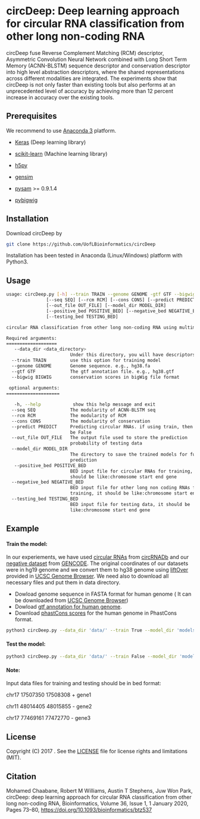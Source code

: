 # circDeep: Deep learning approach for circular RNA classification from other long non-coding RNA 
circDeep fuse Reverse Complement Matching (RCM) descriptor, Asymmetric Convolution Neural Network combined with Long Short Term Memory (ACNN-BLSTM) sequence descriptor and conservation descriptor into high level abstraction descriptors, where the shared representations across different modalities are integrated. The experiments show that circDeep is not only faster than existing tools but also performs at an unprecedented level of accuracy by achieving more than 12 percent increase in accuracy over the existing tools.


## Prerequisites
We recommend to use [Anaconda 3](https://www.anaconda.com/download/) platform. 
- [Keras](https://anaconda.org/conda-forge/keras) (Deep learning library)

- [scikit-learn](https://anaconda.org/anaconda/scikit-learn) (Machine learning library)

- [h5py](https://anaconda.org/anaconda/h5py)

- [gensim](https://anaconda.org/anaconda/gensim) 

- [pysam](https://anaconda.org/bioconda/pysam) >= 0.9.1.4

- [pybigwig](https://anaconda.org/bioconda/pybigwig)

## Installation
Download circDeep by
```bash 
git clone https://github.com/UofLBioinformatics/circDeep
```
Installation has been tested in Anaconda (Linux/Windows) platform with Python3.

## Usage

```bash 
usage: circDeep.py [-h] --train TRAIN --genome GENOME -gtf GTF --bigwig BIGWIG
               [--seq SEQ] [--rcm RCM] [--cons CONS] [--predict PREDICT]
               [--out_file OUT_FILE] [--model_dir MODEL_DIR] 
               [--positive_bed POSITIVE_BED] [--negative_bed NEGATIVE_BED] 
               [--testing_bed TESTING_BED] 

circular RNA classification from other long non-coding RNA using multimodal deep learning

Required arguments:
=================== 
   --data_dir <data_directory>
                        Under this directory, you will have descriptors files used for training, the label file, genome sequencefile , gtf annotation file and bigwig file
  --train TRAIN         use this option for training model
  --genome GENOME       Genome sequence. e.g., hg38.fa
  --gtf GTF             The gtf annotation file. e.g., hg38.gtf
  --bigwig BIGWIG       conservation scores in bigWig file format
                        
 optional arguments:
====================

   -h, --help            show this help message and exit
  --seq SEQ             The modularity of ACNN-BLSTM seq
  --rcm RCM             The modularity of RCM
  --cons CONS           The modularity of conservation
  --predict PREDICT     Predicting circular RNAs. if using train, then it will
                        be False
  --out_file OUT_FILE   The output file used to store the prediction
                        probability of testing data
  --model_dir MODEL_DIR
                        The directory to save the trained models for future
                        prediction
   --positive_bed POSITIVE_BED
                        BED input file for circular RNAs for training, it
                        should be like:chromosome start end gene
  --negative_bed NEGATIVE_BED
                        BED input file for other long non coding RNAs for
                        training, it should be like:chromosome start end gene
  --testing_bed TESTING_BED
                        BED input file for testing data, it should be
                        like:chromosome start end gene
```
## Example
#### Train the model:
In our experiements, we have used [circular RNAs](https://raw.githubusercontent.com/UofLBioinformatics/circDeep/master/data/circRNA_dataset.bed) from [circRNADb](http://202.195.183.4:8000/circrnadb/circRNADb.php) and our [negative dataset](https://raw.githubusercontent.com/UofLBioinformatics/circDeep/master/data/negative_dataset.bed) from [GENCODE](https://www.gencodegenes.org/). The original coordinates of our datasets were in hg19 genome and we convert them to hg38 genome using [liftOver](https://genome.ucsc.edu/cgi-bin/hgLiftOver) provided in [UCSC Genome Browser](https://genome.ucsc.edu/). We need also to download all necessary files and put them in data directory.
- Dowload genome sequence in FASTA format for human genome ( It can be downloaded from [UCSC Genome Browser](https://genome.ucsc.edu/))
- Dowload [gtf annotation for human genome](https://useast.ensembl.org/info/data/ftp/index.html).
- Download [phastCons scores](http://hgdownload.cse.ucsc.edu/goldenpath/hg38/phastCons20way/) for the human genome in PhastCons format.  
```bash
python3 circDeep.py --data_dir 'data/' --train True --model_dir 'models/' --seq True --rcm True --cons True --genome 'data/hg38.fasta' --gtf 'data/Homo_sapiens.Ensembl.GRCh38.82.gtf' --bigwig 'data/hg38.phastCons20way.bw' --positive_bed 'data/circRNA_dataset.bed' --negative_bed 'data/negative_dataset.bed'
```
#### Test the model:
```bash
python3 circDeep.py --data_dir 'data/' --train False --model_dir 'models/' --seq True --rcm True --cons True --genome 'data/hg38.fasta' --gtf 'data/Homo_sapiens.Ensembl.GRCh38.82.gtf' --bigwig 'data/hg38.phastCons20way.bw' --testing_bed 'data/test.bed'
```
#### Note:
Input data files for training and testing should be in bed format:

chr17	17507350	17508308	+	gene1

chr11	48014405	48015855	-	gene2

chr17 77469161 77472770 - gene3
## License

Copyright (C) 2017 .  See the [LICENSE](https://github.com/UofLBioinformatics/circDeep/blob/master/License)
file for license rights and limitations (MIT).

## Citation

Mohamed Chaabane, Robert M Williams, Austin T Stephens, Juw Won Park, circDeep: deep learning approach for circular RNA classification from other long non-coding RNA, Bioinformatics, Volume 36, Issue 1, 1 January 2020, Pages 73–80, https://doi.org/10.1093/bioinformatics/btz537

